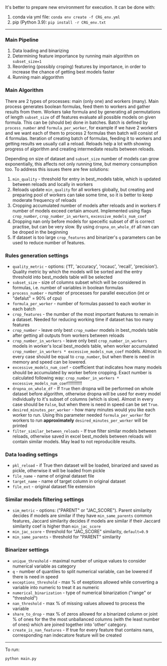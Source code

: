It's better to prepare new environment for execution. It can be done with:
1) conda via yml file: ```conda env create -f CRG_env.yml```
2) pip (Python 3.9): ```pip install -r CRG_env.txt```

---

### Main Pipeline
1. Data loading and binarizing
2. Determining feature importance by running main algorithm on ```subset_size=1```
3. Reordering (possibly croping) features by importance, in order to increase the chance of getting best models faster
4. Running main alggorithm

### Main Algorithm
There are 2 types of processes: main (only one) and workers (many). Main process generates boolean formulas, feed them to workers and gather results from them. Workers take formula and by generating all permutations of length ```subset_size``` of df features evaluate all possible models on given formula. This can be (should be) done in batches. Batch is defined by ```process_number``` and ```formula_per_worker```, for example if we have 2 workers and we want each of them to process 2 formulas then batch will consist of 4 formulas. Iteration of creating batch of formulas, feeding it to workers and getting results we usually call a reload. Reloads help a lot with showing progress of algorithm and creating intermediate results between reloads.

Depending on size of dataset and ```subset_size``` number of models can grow exponentially, this affects not only running time, but memory consumption too. To address this issues there are few solutions:
1. ```min_quality``` - threshold for entry in best_models table, which is updated between reloads and locally in workers
2. Reloads update ```min_quality``` for all workers globally, but creating and preparing pool of workers can take some time, so it is better to keep moderate frequency of reloads
3. Cropping accumulated number of models after reloads and in workers if number of models exceed certain amount. Implemented using flags ```crop_number```, ```crop_number_in_workers```, ```excessive_models_num_coef```
4. Dropping nan only before models for speceific subset of df is correct practise, but can be very slow. By using ```dropna_on_whole_df``` all nan can be droped in the beginning
5. If dataset is too large ```crop_features``` and binarizer's ```q``` parameters can be used to reduce number of features.

### Rules generation settings 
- ```quality_metric``` - options: ('f1', 'accuracy', 'rocauc', 'recall', 'precision'). Quality metric by which the models will be sorted and the entry threshold into best_models table will be selected
- ```subset_size``` - size of columns subset which will be considered in formulas, i.e. number of variables in boolean formulas
- ```process_number``` - number of processes for parallel execution (int or "defalut" = 90% of cpu)
- ```formula_per_worker``` - number of formulas passed to each worker in each batch
- ```crop_features``` - the number of the most important features to remain in a dataset. Needed for reducing working time if dataset has too many features
- ```crop_number``` - leave only best ```crop_number``` models in best_models table after getting all outputs from workers between reloads
- ```crop_number_in_workers``` - leave only best ```crop_number_in_workers``` models in worker's local best_models table, when worker accumulated ```crop_number_in_workers * excessive_models_num_coef``` models. Almost in every case should be equal to ```crop_number```, but when there is need in memory and speed can be lowered.
- ```excessive_models_num_coef``` - coefficient that indicates how many models should be accumulated by worker before cropping. Exact number is calculated following way: ```crop_number_in_workers * excessive_models_num_coef```!!!!!!!!!!!
- ```dropna_on_whole_df``` - If ```True``` then dropna will be performed on whole dataset before algorithm, otherwise dropna will be used for every model individually to it's subset of columns (which is slow). Almost in every case should be ```False```, but when there is need in speed can be set ```True```.
- ```desired_minutes_per_worker``` - how many minutes would you like each worker to run. Using this parameter needed ```formula_per_worker``` for workers to run **approximately** ```desired_minutes_per_worker``` will be printed
- ```filter_similar_between_reloads``` - If true filter similar models between reloads, otherwise saved in excel best_models between reloads will contain similar models. May lead to not reproducible results.


### Data loading settings
- ```pkl_reload``` - if True then dataset will be loaded, binarized and saved as pickle, otherwise it will be loaded from pickle
- ```file_name``` - name of original dataset file
- ```target_name``` - name of target column in original dataset
- ```file_ext``` - original dataset file extension 


### Similar models filtering settings 
-   ```sim_metric``` - options: ("PARENT" or "JAC_SCORE"). Parent similarity decides if models are similar if they have ```min_same_parents``` common features, Jaccard similarity  decides if models are similar if their Jaccard similarity coef is higher than ```min_jac_score```
-   ```min_jac_score``` - threshold for "JAC_SCORE" similarity, ```default=0.9```
-   ```min_same_parents``` - threshold for "PARENT" similarity


### Binarizer settings
- ```unique_threshold``` - maximal number of unique values to consider numerical variable as category
- ```q``` - number of quantiles to split numerical variable, can be lowered if there is need in speed
- ```exceptions_threshold``` - max % of exeptions allowed while converting a variable into numeric to treat it as numeric 
- ```numerical_binarization``` - type of numerical binarization ("range" or "threshold")
- ```nan_threshold``` - max % of missing values allowed to process the variable
- ```share_to_drop``` - max % of zeros allowed for a binarized column or joint % of ones for the the most unballanced columns (with the least number of ones) which are joined together into 'other' category.
- ```create_is_nan_features``` - If true for every feature that contains nans, corresponding nan indecatore feature will be created

---

To run:

```
python main.py
```
